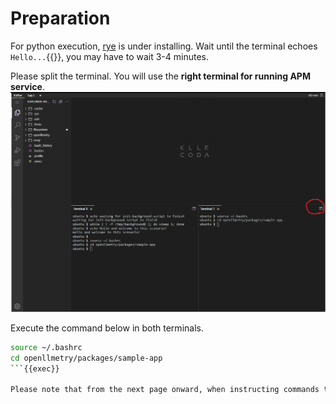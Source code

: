 # Preparation

For python execution, [rye](https://rye.astral.sh/) is under installing.
Wait until the terminal echoes `Hello...`{{}}, you may have to wait 3-4 minutes.

Please split the terminal. You will use the **right terminal for running APM service**.
![please split the terminal](./images/split_terminal.png)

Execute the command below in both terminals.

```bash
source ~/.bashrc
cd openllmetry/packages/sample-app
```{{exec}}

Please note that from the next page onward, when instructing commands to be executed in the right terminal, a note stating ‘**Execute the command below in the right☞ terminal**’ will be included.
